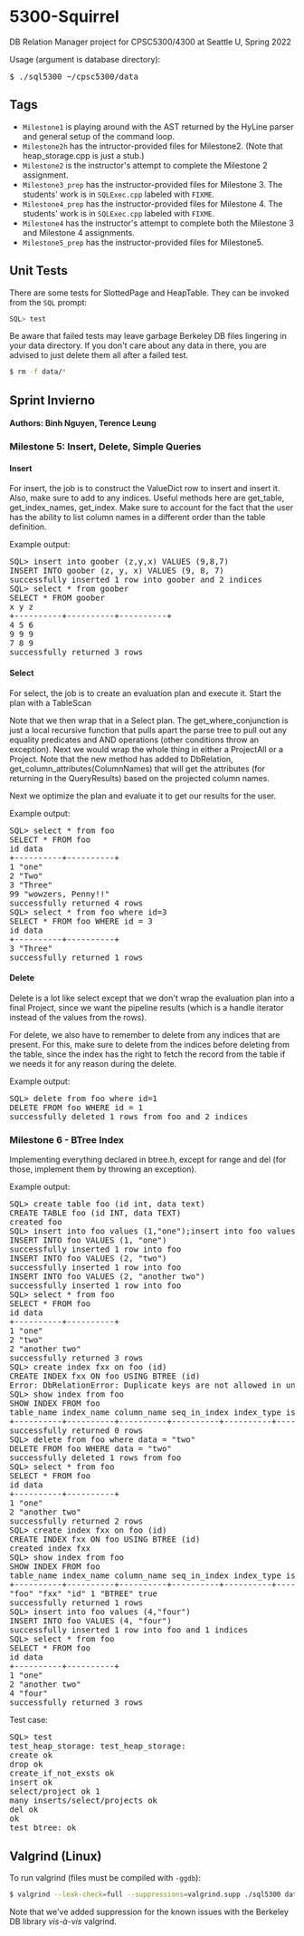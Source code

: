 # 5300-Squirrel
DB Relation Manager project for CPSC5300/4300 at Seattle U, Spring 2022

Usage (argument is database directory):
<pre>
$ ./sql5300 ~/cpsc5300/data
</pre>

## Tags
- <code>Milestone1</code> is playing around with the AST returned by the HyLine parser and general setup of the command loop.
- <code>Milestone2h</code> has the intructor-provided files for Milestone2. (Note that heap_storage.cpp is just a stub.)
- <code>Milestone2</code> is the instructor's attempt to complete the Milestone 2 assignment.
- <code>Milestone3_prep</code> has the instructor-provided files for Milestone 3. The students' work is in <code>SQLExec.cpp</code> labeled with <code>FIXME</code>.
- <code>Milestone4_prep</code> has the instructor-provided files for Milestone 4. The students' work is in <code>SQLExec.cpp</code> labeled with <code>FIXME</code>.
- <code>Milestone4</code> has the instructor's attempt to complete both the Milestone 3 and Milestone 4 assignments.
- <code>Milestone5_prep</code> has the instructor-provided files for Milestone5.
## Unit Tests
There are some tests for SlottedPage and HeapTable. They can be invoked from the <code>SQL</code> prompt:
```sql
SQL> test
```
Be aware that failed tests may leave garbage Berkeley DB files lingering in your data directory. If you don't care about any data in there, you are advised to just delete them all after a failed test.
```sh
$ rm -f data/*
```
## Sprint Invierno
#### Authors: Binh Nguyen, Terence Leung
### Milestone 5: Insert, Delete, Simple Queries
#### Insert
For insert, the job is to construct the ValueDict row to insert and insert it. Also, make sure to add to any indices. Useful methods here are get_table, get_index_names, get_index. Make sure to account for the fact that the user has the ability to list column names in a different order than the table definition. 

Example output:
<pre>
SQL> insert into goober (z,y,x) VALUES (9,8,7)
INSERT INTO goober (z, y, x) VALUES (9, 8, 7)
successfully inserted 1 row into goober and 2 indices
SQL> select * from goober
SELECT * FROM goober
x y z 
+----------+----------+----------+
4 5 6 
9 9 9 
7 8 9 
successfully returned 3 rows 
</pre>

#### Select
For select, the job is to create an evaluation plan and execute it. Start the plan with a TableScan

Note that we then wrap that in a Select plan. The get_where_conjunction is just a local recursive function that pulls apart the parse tree to pull out any equality predicates and AND operations (other conditions throw an exception). Next we would wrap the whole thing in either a ProjectAll or a Project. Note that the new method has added to DbRelation, get_column_attributes(ColumnNames) that will get the attributes (for returning in the QueryResults) based on the projected column names.

Next we optimize the plan and evaluate it to get our results for the user.

Example output:
<pre>
SQL> select * from foo
SELECT * FROM foo
id data 
+----------+----------+
1 "one" 
2 "Two" 
3 "Three" 
99 "wowzers, Penny!!" 
successfully returned 4 rows
SQL> select * from foo where id=3
SELECT * FROM foo WHERE id = 3
id data 
+----------+----------+
3 "Three" 
successfully returned 1 rows
</pre>

#### Delete
Delete is a lot like select except that we don't wrap the evaluation plan into a final Project, since we want the pipeline results (which is a handle iterator instead of the values from the rows). 

For delete, we also have to remember to delete from any indices that are present. For this, make sure to delete from the indices before deleting from the table, since the index has the right to fetch the record from the table if we needs it for any reason during the delete.

Example output:
<pre>
SQL> delete from foo where id=1
DELETE FROM foo WHERE id = 1
successfully deleted 1 rows from foo and 2 indices
</pre>

### Milestone 6 - BTree Index
Implementing everything declared in btree.h, except for range and del (for those, implement them  by throwing an exception).

Example output:
<pre>
SQL> create table foo (id int, data text)
CREATE TABLE foo (id INT, data TEXT)
created foo
SQL> insert into foo values (1,"one");insert into foo values(2,"two"); insert into foo values (2, "another two")
INSERT INTO foo VALUES (1, "one")
successfully inserted 1 row into foo
INSERT INTO foo VALUES (2, "two")
successfully inserted 1 row into foo
INSERT INTO foo VALUES (2, "another two")
successfully inserted 1 row into foo
SQL> select * from foo
SELECT * FROM foo
id data 
+----------+----------+
1 "one" 
2 "two" 
2 "another two" 
successfully returned 3 rows
SQL> create index fxx on foo (id)
CREATE INDEX fxx ON foo USING BTREE (id)
Error: DbRelationError: Duplicate keys are not allowed in unique index
SQL> show index from foo
SHOW INDEX FROM foo
table_name index_name column_name seq_in_index index_type is_unique 
+----------+----------+----------+----------+----------+----------+
successfully returned 0 rows
SQL> delete from foo where data = "two"
DELETE FROM foo WHERE data = "two"
successfully deleted 1 rows from foo
SQL> select * from foo
SELECT * FROM foo
id data 
+----------+----------+
1 "one" 
2 "another two" 
successfully returned 2 rows
SQL> create index fxx on foo (id)
CREATE INDEX fxx ON foo USING BTREE (id)
created index fxx
SQL> show index from foo
SHOW INDEX FROM foo
table_name index_name column_name seq_in_index index_type is_unique 
+----------+----------+----------+----------+----------+----------+
"foo" "fxx" "id" 1 "BTREE" true 
successfully returned 1 rows
SQL> insert into foo values (4,"four")
INSERT INTO foo VALUES (4, "four")
successfully inserted 1 row into foo and 1 indices
SQL> select * from foo
SELECT * FROM foo
id data 
+----------+----------+
1 "one" 
2 "another two" 
4 "four" 
successfully returned 3 rows
</pre>

Test case:
<pre>
SQL> test
test_heap_storage: test_heap_storage: 
create ok
drop ok
create_if_not_exsts ok
insert ok
select/project ok 1
many inserts/select/projects ok
del ok
ok
test_btree: ok
</pre>


## Valgrind (Linux)
To run valgrind (files must be compiled with <code>-ggdb</code>):
```sh
$ valgrind --leak-check=full --suppressions=valgrind.supp ./sql5300 data
```
Note that we've added suppression for the known issues with the Berkeley DB library <em>vis-à-vis</em> valgrind.
